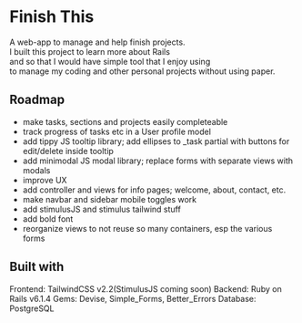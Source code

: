 # Finish This

A web-app to manage and help finish projects.  
I built this project to learn more about Rails  
and so that I would have simple tool that I enjoy using  
to manage my coding and other personal projects without using paper.

## Roadmap

 - make tasks, sections and projects easily completeable
 - track progress of tasks etc in a User profile model
 - add tippy JS tooltip library; add ellipses to _task partial with buttons for edit/delete inside tooltip
 - add minimodal JS modal library; replace forms with separate views with modals
 - improve UX
 - add controller and views for info pages; welcome, about, contact, etc.
 - make navbar and sidebar mobile toggles work
 - add stimulusJS and stimulus tailwind stuff
 - add bold font
 - reorganize views to not reuse so many containers, esp the various forms

## Built with

Frontend: TailwindCSS v2.2(StimulusJS coming soon)
Backend: Ruby on Rails v6.1.4
  Gems: Devise, Simple_Forms, Better_Errors
Database: PostgreSQL
